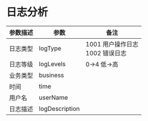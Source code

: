 # 日志分析

|参数描述|参数|备注|
|----|----|----|
|日志类型|logType|1001 用户操作日志 </br> 1002 错误日志|
|日志等级|logLevels|0->4 低->高|
|业务类型|business||
|时间|time||
|用户名|userName||
|日志描述|logDescription||